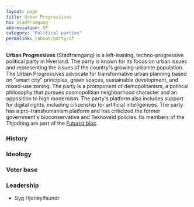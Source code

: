 ```yaml
---
layout: page
title: Urban Progressives
hv: Stadframgang
abbreviation: SF
category: "Political parties"
permalink: /about/party/sf
---
```


**Urban Progressives** (Stadframgang) is a left-leaning, techno-progressive political party in Hverland. The party is known for its focus on urban issues and representing the issues of the country's growing urbanite population. The Urban Progressives advocate for transformative urban planning based on "smart city" principles, green spaces, sustainable development, and mixed-use zoning. The party is a promponent of demopolitanism, a political philosophy that pursues cosmopolitian neighborhood character and an opposition to high modernism. The party's platform also includes support for digital rights, including citizenship for artificial intelligences. The party has a pro-transhumanism platform and has criticized the former government's bioconservative and Teknoveid policies. Its members of the Thjodting are part of the [Futurist bloc](/HUN/about/party/futurist-bloc).


### History

### Ideology

### Voter base

### Leadership
* Syg Hjorleyifsundr